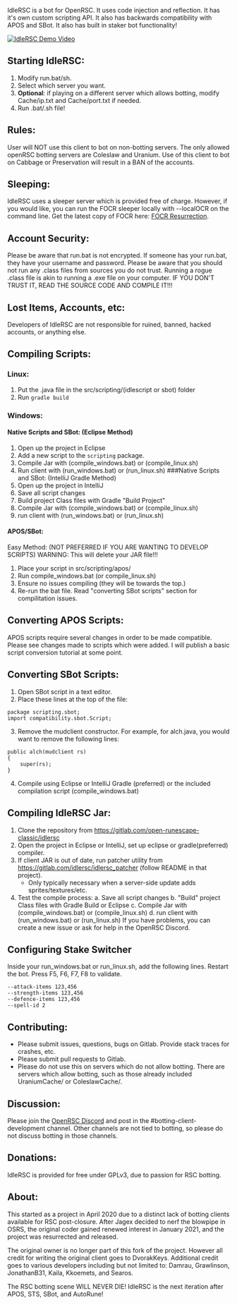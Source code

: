 IdleRSC is a bot for OpenRSC. It uses code injection and reflection. It has it's own custom scripting API. It also has backwards compatibility with APOS and SBot. It also has built in staker bot functionality!

[![IdleRSC Demo Video](https://i.imgur.com/NMU2sbB.png)](https://www.youtube.com/watch?v=Bkp2M3Ja9qc)


## Starting IdleRSC:
1. Modify run.bat/sh.
2. Select which server you want.
3. **Optional**: if playing on a different server which allows botting, modify Cache/ip.txt and Cache/port.txt if needed.
4. Run .bat/.sh file!

## Rules:
User will NOT use this client to bot on non-botting servers. The only allowed openRSC botting servers are Coleslaw and Uranium. Use of this client to bot on Cabbage or Preservation will result in a BAN of the accounts.

## Sleeping:
IdleRSC uses a sleeper server which is provided free of charge. However, if you would like, you can run the FOCR sleeper locally with --localOCR on the command line. Get the latest copy of FOCR here: [FOCR Resurrection](https://gitlab.com/idlersc/focr-resurrection).

## Account Security:
Please be aware that run.bat is not encrypted. If someone has your run.bat, they have your username and password.
Please be aware that you should not run any .class files from sources you do not trust. Running a rogue .class file is akin to running a .exe file on your computer. IF YOU DON'T TRUST IT, READ THE SOURCE CODE AND COMPILE IT!!!

## Lost Items, Accounts, etc:
Developers of IdleRSC are not responsible for ruined, banned, hacked accounts, or anything else.

## Compiling Scripts:
### Linux:
1. Put the .java file in the src/scripting/(idlescript or sbot) folder
2. Run `gradle build`

### Windows:
#### Native Scripts and SBot: (Eclipse Method)
1. Open up the project in Eclipse
2. Add a new script to the `scripting` package.
3. Compile Jar with (compile_windows.bat) or (compile_linux.sh)
4. Run client with (run_windows.bat) or (run_linux.sh)
###Native Scripts and SBot: (IntelliJ Gradle Method)
1. Open up the project in IntelliJ
2. Save all script changes
3. Build project Class files with Gradle "Build Project"
4. Compile Jar with (compile_windows.bat) or (compile_linux.sh)
5. run client with (run_windows.bat) or (run_linux.sh)
#### APOS/SBot:
Easy Method: (NOT PREFERRED IF YOU ARE WANTING TO DEVELOP SCRIPTS)
WARNING: This will delete your JAR file!!!
1. Place your script in src/scripting/apos/
2. Run compile_windows.bat (or compile_linux.sh)
3. Ensure no issues compiling (they will be towards the top.)
4. Re-run the bat file.
Read "converting SBot scripts" section for compilitation issues.

## Converting APOS Scripts:
APOS scripts require several changes in order to be made compatible. Please see changes made to scripts which were added. I will publish a basic script conversion tutorial at some point.

## Converting SBot Scripts:
1. Open SBot script in a text editor.
2. Place these lines at the top of the file:
```
package scripting.sbot;
import compatibility.sbot.Script;
```
3. Remove the mudclient constructor. For example, for alch.java, you would want to remove the following lines:
```
public alch(mudclient rs)
{
	super(rs);
}
```
4. Compile using Eclipse or IntelliJ Gradle (preferred) or the included compilation script (compile_windows.bat)

## Compiling IdleRSC Jar:
1. Clone the repository from https://gitlab.com/open-runescape-classic/idlersc
2. Open the project in Eclipse or IntelliJ, set up eclipse or gradle(preferred) compiler.
3. If client JAR is out of date, run patcher utility from https://gitlab.com/idlersc/idlersc_patcher (follow README in that project).
	- Only typically necessary when a server-side update adds sprites/textures/etc.
4. Test the compile process:
	a. Save all script changes
	b. "Build" project Class files with Gradle Build or Eclipse
	c. Compile Jar with (compile_windows.bat) or (compile_linux.sh)
	d. run client with (run_windows.bat) or (run_linux.sh)
If you have problems, you can create a new issue or ask for help in the OpenRSC Discord.

## Configuring Stake Switcher
Inside your run_windows.bat or run_linux.sh, add the following lines. Restart the bot. Press F5, F6, F7, F8 to validate.
```
--attack-items 123,456
--strength-items 123,456
--defence-items 123,456
--spell-id 2
```


## Contributing:
* Please submit issues, questions, bugs on Gitlab. Provide stack traces for crashes, etc.
* Please submit pull requests to Gitlab.
* Please do not use this on servers which do not allow botting. There are servers which allow botting, such as those already included UraniumCache/ or ColeslawCache/.

## Discussion:
Please join the <a href="https://discord.gg/CutQxDZ8Np">OpenRSC Discord</a> and post in the #botting-client-development channel. Other channels are not tied to botting, so please do not discuss botting in those channels.

## Donations:
IdleRSC is provided for free under GPLv3, due to passion for RSC botting.

## About:
This started as a project in April 2020 due to a distinct lack of botting clients available for RSC post-closure. After Jagex decided to nerf the blowpipe in OSRS, the original coder gained renewed interest in January 2021, and the project was resurrected and released.

The original owner is no longer part of this fork of the project. However all credit for writing the original client goes to DvorakKeys.
Additional credit goes to various developers including but not limited to:  Damrau, Grawlinson, JonathanB31, Kaila, Kkoemets, and Searos.

The RSC botting scene WILL NEVER DIE! IdleRSC is the next iteration after APOS, STS, SBot, and AutoRune!
